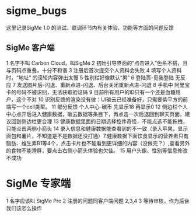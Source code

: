 # sigme_bugs
这里记录SigMe 1.0 的测试、联调环节内有关体验、功能等方面的问题反馈

## SigMe 客户端
1 名字不叫 Carbon Cloud，叫SigMe
2 初始引导界面的“点击进入”色系不搭，且与页码点重叠，十分不和谐
3 注册后首次提交个人资料会失败
4 填写个人资料时，“地址” 的滚轮内容弹出太慢
5 性别栏好像默认“男” 
6 登陆页-觅我登陆  无反应
7 发送图片后-闪退、重新点进-闪退、后台关闭重新点进-闪退
8 手机中 阿里宝卡的号码不被识别，无法获取验证码
9 目前所有用户的ID只有一个还是血糖用户，这个不对
10 识别反馈的渲染没有做：UI碳云已经准备好，只需要紫平方的前端写一个cell类型。
11 部分反馈 个人中心-碳币 先显示18 再显示0
12 侧边栏个人中心点开后进入健康数据，碳云数据等条目下，再点击一次后退回到聊天页面，建议回到侧边栏更合理
13 健康数据里面的日期选择控件奇怪，不能点选不能拖拽，只能点击两侧小箭头
14 录入信息和健康数据能查看到的不一致（录入苹果，显示面包和薯片，不知道是不是数据还没打通）7.健康数据下面饮食显示的营养素只有脂肪、维生素B1等4个，点击卡片也不能看到更详细的内容（没做完？）,查看另外的食物不能滑屏，要点击右侧小箭头体验也欠佳。
15 用户头像、性别等信息修改不成功

# SigMe 专家端
1 名字应该叫 SigMe Pro
2 注册的问题同客户端问题 2,3,4
3 等待审核，作为后台我们该怎么操作



